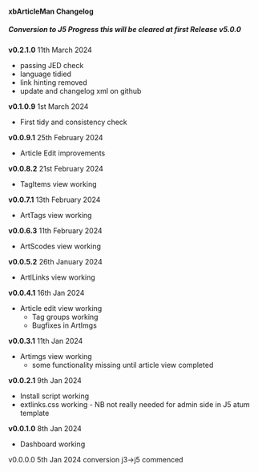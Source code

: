 #### xbArticleMan Changelog

##### Conversion to J5 Progress this will be cleared at first Release v5.0.0



**v0.2.1.0** 11th March 2024

- passing JED check
- language tidied
- link hinting removed
- update and changelog xml on github

**v0.1.0.9** 1st March 2024

- First tidy and consistency check

**v0.0.9.1** 25th February 2024

- Article Edit improvements

**v0.0.8.2** 21st February 2024

- TagItems view working

**v0.0.7.1** 13th February 2024

- ArtTags view working

**v0.0.6.3** 11th February 2024

- ArtScodes view working

**v0.0.5.2** 26th January 2024

- ArtlLinks view working

**v0.0.4.1** 16th Jan 2024

- Article edit view working
  - Tag groups working
  - Bugfixes in ArtImgs

**v0.0.3.1** 11th Jan 2024

- Artimgs view working
  - some functionality missing until article view completed

**v0.0.2.1** 9th Jan 2024

- Install script working
- extlinks.css working - NB not really needed for admin side in J5 atum template

**v0.0.1.0** 8th Jan 2024

- Dashboard working

v0.0.0.0 5th Jan 2024 conversion j3->j5 commenced